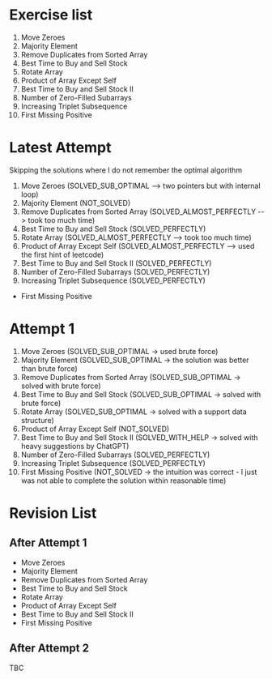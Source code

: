 # Exercise list 
1. Move Zeroes
2. Majority Element
3. Remove Duplicates from Sorted Array
4. Best Time to Buy and Sell Stock
5. Rotate Array
6. Product of Array Except Self
7. Best Time to Buy and Sell Stock II
8. Number of Zero-Filled Subarrays
9. Increasing Triplet Subsequence
10. First Missing Positive

# Latest Attempt
Skipping the solutions where I do not remember the optimal algorithm

1. Move Zeroes (SOLVED_SUB_OPTIMAL --> two pointers but with internal loop)
2. Majority Element (NOT_SOLVED)
3. Remove Duplicates from Sorted Array (SOLVED_ALMOST_PERFECTLY --> took too much time)
4. Best Time to Buy and Sell Stock (SOLVED_PERFECTLY)
5. Rotate Array (SOLVED_ALMOST_PERFECTLY --> took too much time)
6. Product of Array Except Self (SOLVED_ALMOST_PERFECTLY --> used the first hint of leetcode)
7. Best Time to Buy and Sell Stock II (SOLVED_PERFECTLY)
8. Number of Zero-Filled Subarrays (SOLVED_PERFECTLY)
9. Increasing Triplet Subsequence (SOLVED_PERFECTLY)
* First Missing Positive

# Attempt 1
1. Move Zeroes (SOLVED_SUB_OPTIMAL -> used brute force)
2. Majority Element  (SOLVED_SUB_OPTIMAL -> the solution was better than brute force)
3. Remove Duplicates from Sorted Array (SOLVED_SUB_OPTIMAL -> solved with brute force)
4. Best Time to Buy and Sell Stock (SOLVED_SUB_OPTIMAL -> solved with brute force)
5. Rotate Array (SOLVED_SUB_OPTIMAL -> solved with a support data structure)
6. Product of Array Except Self (NOT_SOLVED)
7. Best Time to Buy and Sell Stock II (SOLVED_WITH_HELP -> solved with heavy suggestions by ChatGPT)
8. Number of Zero-Filled Subarrays (SOLVED_PERFECTLY)
9. Increasing Triplet Subsequence (SOLVED_PERFECTLY)
10. First Missing Positive (NOT_SOLVED -> the intuition was correct - I just was not able to complete the solution within reasonable time)

# Revision List
## After Attempt 1
* Move Zeroes
* Majority Element
* Remove Duplicates from Sorted Array 
* Best Time to Buy and Sell Stock 
* Rotate Array 
* Product of Array Except Self 
* Best Time to Buy and Sell Stock II 
* First Missing Positive

## After Attempt 2
TBC